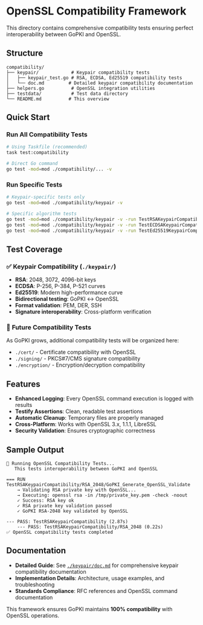 # OpenSSL Compatibility Framework

This directory contains comprehensive compatibility tests ensuring perfect interoperability between GoPKI and OpenSSL.

## Structure

```
compatibility/
├── keypair/            # Keypair compatibility tests
│   ├── keypair_test.go # RSA, ECDSA, Ed25519 compatibility tests
│   └── doc.md         # Detailed keypair compatibility documentation
├── helpers.go          # OpenSSL integration utilities
├── testdata/           # Test data directory
└── README.md          # This overview
```

## Quick Start

### Run All Compatibility Tests
```bash
# Using Taskfile (recommended)
task test:compatibility

# Direct Go command
go test -mod=mod ./compatibility/... -v
```

### Run Specific Tests
```bash
# Keypair-specific tests only
go test -mod=mod ./compatibility/keypair -v

# Specific algorithm tests
go test -mod=mod ./compatibility/keypair -v -run TestRSAKeypairCompatibility
go test -mod=mod ./compatibility/keypair -v -run TestECDSAKeypairCompatibility
go test -mod=mod ./compatibility/keypair -v -run TestEd25519KeypairCompatibility
```

## Test Coverage

### ✅ **Keypair Compatibility** (`./keypair/`)
- **RSA**: 2048, 3072, 4096-bit keys
- **ECDSA**: P-256, P-384, P-521 curves
- **Ed25519**: Modern high-performance curve
- **Bidirectional testing**: GoPKI ↔ OpenSSL
- **Format validation**: PEM, DER, SSH
- **Signature interoperability**: Cross-platform verification

### 🔮 **Future Compatibility Tests**
As GoPKI grows, additional compatibility tests will be organized here:
- `./cert/` - Certificate compatibility with OpenSSL
- `./signing/` - PKCS#7/CMS signature compatibility
- `./encryption/` - Encryption/decryption compatibility

## Features

- **Enhanced Logging**: Every OpenSSL command execution is logged with results
- **Testify Assertions**: Clean, readable test assertions
- **Automatic Cleanup**: Temporary files are properly managed
- **Cross-Platform**: Works with OpenSSL 3.x, 1.1.1, LibreSSL
- **Security Validation**: Ensures cryptographic correctness

## Sample Output

```
🔗 Running OpenSSL Compatibility Tests...
   This tests interoperability between GoPKI and OpenSSL

=== RUN   TestRSAKeypairCompatibility/RSA_2048/GoPKI_Generate_OpenSSL_Validate
    → Validating RSA private key with OpenSSL...
    → Executing: openssl rsa -in /tmp/private_key.pem -check -noout
    ✓ Success: RSA key ok
    ✓ RSA private key validation passed
    ✓ GoPKI RSA-2048 key validated by OpenSSL

--- PASS: TestRSAKeypairCompatibility (2.87s)
    --- PASS: TestRSAKeypairCompatibility/RSA_2048 (0.22s)
✅ OpenSSL compatibility tests completed
```

## Documentation

- **Detailed Guide**: See [`./keypair/doc.md`](./keypair/doc.md) for comprehensive keypair compatibility documentation
- **Implementation Details**: Architecture, usage examples, and troubleshooting
- **Standards Compliance**: RFC references and OpenSSL command documentation

This framework ensures GoPKI maintains **100% compatibility** with OpenSSL operations.